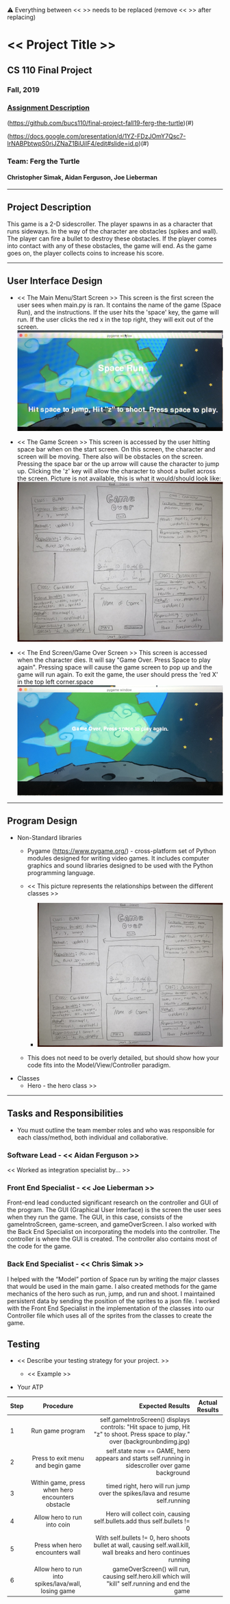 :warning: Everything between << >> needs to be replaced (remove << >> after replacing)

# << Project Title >>
## CS 110 Final Project
###    Fall, 2019
### [Assignment Description](https://drive.google.com/open?id=1HLIk-539N9KiAAG1224NWpFyEl4RsPVBwtBZ9KbjicE)

 (https://github.com/bucs110/final-project-fall19-ferg-the-turtle)(#)

(https://docs.google.com/presentation/d/1YZ-FDzJOmY7Qsc7-lrNABPbtwpS0riJZNaZ1BiUilF4/edit#slide=id.p)(#)

### Team: Ferg the Turtle
#### Christopher Simak, Aidan Ferguson, Joe Lieberman

***

## Project Description
 This game is a 2-D sidescroller. The player spawns in as a character that runs sideways. In the way of the character are obstacles (spikes and wall). The player can fire a bullet to destroy these obstacles. If the player comes into contact with any of these obstacles, the game will end. As the game goes on, the player collects coins to increase his score.

***    

## User Interface Design
* << The Main Menu/Start Screen >>
    This screen is the first screen the user sees when main.py is ran. It contains the name of the game (Space Run),
    and the instructions. If the user hits the 'space' key, the game will run. If the user clicks the red x in the top
    right, they will exit out of the screen.
    ![startscreen](assets/Sprites/IMG_1642.jpg)
* << The Game Screen >>
    This screen is accessed by the user hitting space bar when on the start screen. On this screen, the character and
    screen will be moving. There also will be obstacles on the screen. Pressing the space bar or the up arrow will cause
    the character to jump up. Clicking the 'z' key will allow the character to shoot a bullet across the screen.
    Picture is not available, this is what it would/should look like:
    ![gamescreen](assets/gui_design.jpg)

* << The End Screen/Game Over Screen >>
    This screen is accessed when the character dies. It will say "Game Over. Press Space to play again". Pressing space
    will cause the game screen to pop up and the game will run again. To exit the game, the user should press the
    'red X' in the top left corner.space
    ![endscreen](assets/Sprites/IMG_1643.jpg)

***        

## Program Design
* Non-Standard libraries
    * Pygame (https://www.pygame.org/) - cross-platform set of Python modules designed for writing video games. It includes computer graphics and sound libraries designed to be used with the Python programming language.



    * << This picture represents the relationships between the different classes >>
        * ![gui design ](assets/gui_design.jpg)
    * This does not need to be overly detailed, but should show how your code fits into the Model/View/Controller paradigm.
* Classes
    * Hero - the hero class  >>

***

## Tasks and Responsibilities
* You must outline the team member roles and who was responsible for each class/method, both individual and collaborative.

### Software Lead - << Aidan Ferguson  >>

<< Worked as integration specialist by... >>

### Front End Specialist - << Joe Lieberman >>

Front-end lead conducted significant research on the controller and GUI of the program. The GUI (Graphical User
Interface) is the screen the user sees when they run the game. The GUI, in this case, consists of the gameIntroScreen,
game-screen, and gameOverScreen. I also worked with the Back End Specialist on incorporating the models into the
controller. The controller is where the GUI is created. The controller also contains most of the code for the game.

### Back End Specialist - << Chris Simak >>

 I helped with the “Model” portion of Space run by writing the major classes that would be used in the main game. I also created methods for the game mechanics of the hero such as run, jump, and run and shoot. I maintained persistent data by sending the position of the sprites to a json file. I worked with the Front End Specialist in the implementation of the classes into our Controller file which uses all of the sprites from the classes to create the game.


## Testing
* << Describe your testing strategy for your project. >>
    * << Example >>

* Your ATP

| Step                  | Procedure     | Expected Results  | Actual Results |
| ----------------------|:-------------:| -----------------:| -------------- |
|  1  | Run game program   | self.gameIntroScreen() displays controls: "Hit space to jump, Hit "z" to shoot. Press space to play." over (backgrounbndimg.jpg) |          |
|  2  | Press <spacebar> to exit menu and begin game  | self.state now == GAME, hero appears and starts self.running in sidescroller over game background   |               |
|  3  | Within game, press <space> when hero encounters obstacle  | timed right, hero will run jump over the spikes/lava and resume self.running |          |
|  4  | Allow hero to run into coin  | Hero will collect coin, causing self.bullets.add thus self.bullets != 0  |     |
|  5  | Press <z> when hero encounters wall  | With self.bullets != 0, hero shoots bullet at wall, causing self.wall.kill, wall breaks and hero continues running  |           |
|  6  | Allow hero to run into spikes/lava/wall, losing game  |  gameOverScreen() will run, causing self.hero.kill which will "kill" self.running and end the game  |         |    
